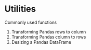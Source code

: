 # Utilities
Commonly used functions

1. Transforming Pandas rows to column
2. Transforming Pandas column to rows
3. Desizing a Pandas DataFrame
